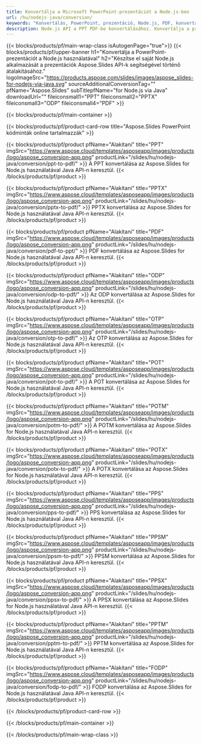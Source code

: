 ```yaml
---
title: Konvertálja a Microsoft PowerPoint-prezentációt a Node.js-ben
url: /hu/nodejs-java/conversion/
keywords: "Konvertálás, PowerPoint, prezentáció, Node.js, PDF, konvertálás PDF-be, PPT PDF-be"
description: Node.js API a PPT PDF-be konvertálásához. Konvertálja a prezentációkat JPG, PNG és más formátumokba a Node.js-ben.
---
```



{{< blocks/products/pf/main-wrap-class isAutogenPage="true">}}
{{< blocks/products/pf/upper-banner h1="Konvertálja a PowerPoint-prezentációt a Node.js használatával" h2="Készítse el saját Node.js alkalmazását a prezentációk Aspose.Slides API-k segítségével történő átalakításához." logoImageSrc="https://products.aspose.com/slides/images/aspose_slides-for-nodejs-via-java.svg" sourceAdditionalConversionTag="" pfName="Aspose.Slides" subTitlepfName="for Node.js via Java" downloadUrl="" fileiconsmall1="PPT" fileiconsmall2="PPTX" fileiconsmall3="ODP" fileiconsmall4="PDF" >}}

{{< blocks/products/pf/main-container >}}

{{< blocks/products/pf/product-card-row title="Aspose.Slides PowerPoint kódminták online tartalmazzák" >}}

{{< blocks/products/pf/product pfName="Alakítani" title="PPT" imgSrc="https://www.aspose.cloud/templates/asposeapp/images/products/logo/aspose_conversion-app.png" productLink="/slides/hu/nodejs-java/conversion/ppt-to-pdf/" >}}
A PPT konvertálása az Aspose.Slides for Node.js használatával Java API-n keresztül.
{{< /blocks/products/pf/product >}}

{{< blocks/products/pf/product pfName="Alakítani" title="PPTX" imgSrc="https://www.aspose.cloud/templates/asposeapp/images/products/logo/aspose_conversion-app.png" productLink="/slides/hu/nodejs-java/conversion/pptx-to-pdf/" >}}
PPTX konvertálása az Aspose.Slides for Node.js használatával Java API-n keresztül.
{{< /blocks/products/pf/product >}}

{{< blocks/products/pf/product pfName="Alakítani" title="PDF" imgSrc="https://www.aspose.cloud/templates/asposeapp/images/products/logo/aspose_conversion-app.png" productLink="/slides/hu/nodejs-java/conversion/pdf-to-ppt/" >}}
PDF konvertálása az Aspose.Slides for Node.js használatával Java API-n keresztül.
{{< /blocks/products/pf/product >}}

{{< blocks/products/pf/product pfName="Alakítani" title="ODP" imgSrc="https://www.aspose.cloud/templates/asposeapp/images/products/logo/aspose_conversion-app.png" productLink="/slides/hu/nodejs-java/conversion/odp-to-pdf/" >}}
Az ODP konvertálása az Aspose.Slides for Node.js használatával Java API-n keresztül.
{{< /blocks/products/pf/product >}}

{{< blocks/products/pf/product pfName="Alakítani" title="OTP" imgSrc="https://www.aspose.cloud/templates/asposeapp/images/products/logo/aspose_conversion-app.png" productLink="/slides/hu/nodejs-java/conversion/otp-to-pdf/" >}}
Az OTP konvertálása az Aspose.Slides for Node.js használatával Java API-n keresztül.
{{< /blocks/products/pf/product >}}

{{< blocks/products/pf/product pfName="Alakítani" title="POT" imgSrc="https://www.aspose.cloud/templates/asposeapp/images/products/logo/aspose_conversion-app.png" productLink="/slides/hu/nodejs-java/conversion/pot-to-pdf/" >}}
A POT konvertálása az Aspose.Slides for Node.js használatával Java API-n keresztül.
{{< /blocks/products/pf/product >}}

{{< blocks/products/pf/product pfName="Alakítani" title="POTM" imgSrc="https://www.aspose.cloud/templates/asposeapp/images/products/logo/aspose_conversion-app.png" productLink="/slides/hu/nodejs-java/conversion/potm-to-pdf/" >}}
A POTM konvertálása az Aspose.Slides for Node.js használatával Java API-n keresztül.
{{< /blocks/products/pf/product >}}

{{< blocks/products/pf/product pfName="Alakítani" title="POTX" imgSrc="https://www.aspose.cloud/templates/asposeapp/images/products/logo/aspose_conversion-app.png" productLink="/slides/hu/nodejs-java/conversion/potx-to-pdf/" >}}
A POTX konvertálása az Aspose.Slides for Node.js használatával Java API-n keresztül.
{{< /blocks/products/pf/product >}}

{{< blocks/products/pf/product pfName="Alakítani" title="PPS" imgSrc="https://www.aspose.cloud/templates/asposeapp/images/products/logo/aspose_conversion-app.png" productLink="/slides/hu/nodejs-java/conversion/pps-to-pdf/" >}}
PPS konvertálása az Aspose.Slides for Node.js használatával Java API-n keresztül.
{{< /blocks/products/pf/product >}}

{{< blocks/products/pf/product pfName="Alakítani" title="PPSM" imgSrc="https://www.aspose.cloud/templates/asposeapp/images/products/logo/aspose_conversion-app.png" productLink="/slides/hu/nodejs-java/conversion/ppsm-to-pdf/" >}}
PPSM konvertálása az Aspose.Slides for Node.js használatával Java API-n keresztül.
{{< /blocks/products/pf/product >}}

{{< blocks/products/pf/product pfName="Alakítani" title="PPSX" imgSrc="https://www.aspose.cloud/templates/asposeapp/images/products/logo/aspose_conversion-app.png" productLink="/slides/hu/nodejs-java/conversion/ppsx-to-pdf/" >}}
A PPSX konvertálása az Aspose.Slides for Node.js használatával Java API-n keresztül.
{{< /blocks/products/pf/product >}}

{{< blocks/products/pf/product pfName="Alakítani" title="PPTM" imgSrc="https://www.aspose.cloud/templates/asposeapp/images/products/logo/aspose_conversion-app.png" productLink="/slides/hu/nodejs-java/conversion/pptm-to-pdf/" >}}
PPTM konvertálása az Aspose.Slides for Node.js használatával Java API-n keresztül.
{{< /blocks/products/pf/product >}}

{{< blocks/products/pf/product pfName="Alakítani" title="FODP" imgSrc="https://www.aspose.cloud/templates/asposeapp/images/products/logo/aspose_conversion-app.png" productLink="/slides/hu/nodejs-java/conversion/fodp-to-pdf/" >}}
FODP konvertálása az Aspose.Slides for Node.js használatával Java API-n keresztül.
{{< /blocks/products/pf/product >}}



{{< /blocks/products/pf/product-card-row >}}

{{< /blocks/products/pf/main-container >}}
    
{{< /blocks/products/pf/main-wrap-class >}}